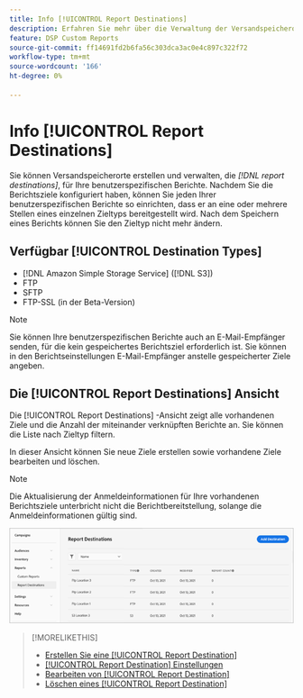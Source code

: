 ```yaml
---
title: Info [!UICONTROL Report Destinations]
description: Erfahren Sie mehr über die Verwaltung der Versandspeicherorte für Ihre benutzerspezifischen Berichte.
feature: DSP Custom Reports
source-git-commit: ff14691fd2b6fa56c303dca3ac0e4c897c322f72
workflow-type: tm+mt
source-wordcount: '166'
ht-degree: 0%

---
```



# Info [!UICONTROL Report Destinations]

Sie können Versandspeicherorte erstellen und verwalten, die *[!DNL report destinations]*, für Ihre benutzerspezifischen Berichte. Nachdem Sie die Berichtsziele konfiguriert haben, können Sie jeden Ihrer benutzerspezifischen Berichte so einrichten, dass er an eine oder mehrere Stellen eines einzelnen Zieltyps bereitgestellt wird. Nach dem Speichern eines Berichts können Sie den Zieltyp nicht mehr ändern.

## Verfügbar [!UICONTROL Destination Types]

* [!DNL Amazon Simple Storage Service] ([!DNL S3])
* FTP
* SFTP
* FTP-SSL (in der Beta-Version)

>[!NOTE]
>
> Sie können Ihre benutzerspezifischen Berichte auch an E-Mail-Empfänger senden, für die kein gespeichertes Berichtsziel erforderlich ist. Sie können in den Berichtseinstellungen E-Mail-Empfänger anstelle gespeicherter Ziele angeben.

## Die [!UICONTROL Report Destinations] Ansicht

Die [!UICONTROL Report Destinations] -Ansicht zeigt alle vorhandenen Ziele und die Anzahl der miteinander verknüpften Berichte an. Sie können die Liste nach Zieltyp filtern.

In dieser Ansicht können Sie neue Ziele erstellen sowie vorhandene Ziele bearbeiten und löschen.

>[!NOTE]
>
>Die Aktualisierung der Anmeldeinformationen für Ihre vorhandenen Berichtsziele unterbricht nicht die Berichtbereitstellung, solange die Anmeldeinformationen gültig sind.

![Berichtsziele](/help/dsp/assets/report-destinations.png)

>[!MORELIKETHIS]
>
>* [Erstellen Sie eine [!UICONTROL Report Destination]](/help/dsp/reports/report-destinations/report-destination-create.md)
>* [[!UICONTROL Report Destination] Einstellungen](/help/dsp/reports/report-destinations/report-destination-settings.md)
>* [Bearbeiten von [!UICONTROL Report Destination]](/help/dsp/reports/report-destinations/report-destination-edit.md)
>* [Löschen eines [!UICONTROL Report Destination]](/help/dsp/reports/report-destinations/report-destination-delete.md)